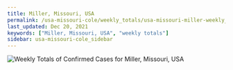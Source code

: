 ```yaml
---
title: Miller, Missouri, USA
permalink: /usa-missouri-cole/weekly_totals/usa-missouri-miller-weekly_totals.html
last_updated: Dec 20, 2021
keywords: ["Miller, Missouri, USA", "weekly totals"]
sidebar: usa-missouri-cole_sidebar
---
```


![Weekly Totals of Confirmed Cases for Miller, Missouri, USA](/covid_tracker/images/graphs/usa-missouri-miller-weekly_totals_graph.png)
